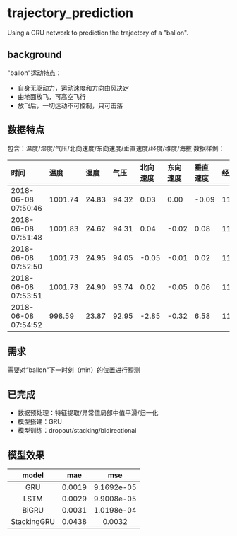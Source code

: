 # trajectory_prediction
Using a GRU network to prediction the trajectory of a "ballon".

## background
"ballon"运动特点：
- 自身无驱动力，运动速度和方向由风决定
- 由地面放飞，可高空飞行
- 放飞后，一切运动不可控制，只可击落

## 数据特点
包含：温度/湿度/气压/北向速度/东向速度/垂直速度/经度/维度/海拔
数据样例：

| 时间 | 温度 | 湿度 | 气压 | 北向速度|东向速度|垂直速度|经度|维度|海拔|
|:----|:----|:----|:----|:----|:----|:----|:----|:----|:----|
|2018-06-08 07:50:46|1001.74|24.83|94.32|0.03|0.00|-0.09|115.900565|28.589946|21.7|
|2018-06-08 07:51:48|1001.83|24.62|94.31|0.04|-0.02|0.08|115.900537|28.589930|29.2|
|2018-06-08 07:52:50|1001.73|24.95|94.05|-0.05|-0.01|	0.02|	115.900551|	28.589948|	30.6|
|2018-06-08 07:53:51|1001.73|24.90|93.74|0.02	|-0.05|	0.06|	115.900565|	28.589891|	29.1|
|2018-06-08 07:54:52|998.59|23.87	|92.95|-2.85|-0.32|	6.58| 115.900469|	28.589722|	79.3|

## 需求
需要对“ballon"下一时刻（min）的位置进行预测

## 已完成
- 数据预处理：特征提取/异常值局部中值平滑/归一化
- 模型搭建：GRU
- 模型训练：dropout/stacking/bidirectional

## 模型效果
| model | mae | mse |
|:----:|:----:|:----:|
|GRU|0.0019|9.1692e-05|
|LSTM|0.0029|9.9008e-05|
|BiGRU|0.0031|1.0198e-04|
|StackingGRU|0.0438|0.0032|
